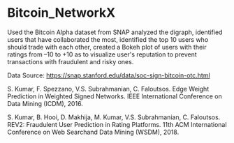 # Bitcoin_NetworkX

Used the Bitcoin Alpha dataset from SNAP analyzed the digraph, identified users that have collaborated the most, identified the top 10 users who should trade with each other, created a Bokeh plot of users with their ratings from –10 to +10 as to visualize user's reputation to prevent transactions with fraudulent and risky ones.



Data Source: https://snap.stanford.edu/data/soc-sign-bitcoin-otc.html

S. Kumar, F. Spezzano, V.S. Subrahmanian, C. Faloutsos. Edge Weight Prediction in Weighted Signed Networks. IEEE International Conference on Data Mining (ICDM), 2016.

S. Kumar, B. Hooi, D. Makhija, M. Kumar, V.S. Subrahmanian, C. Faloutsos. REV2: Fraudulent User Prediction in Rating Platforms. 11th ACM International Conference on Web Searchand Data Mining (WSDM), 2018.

